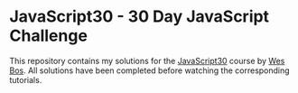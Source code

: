 # JavaScript30 - 30 Day JavaScript Challenge

This repository contains my solutions for the [JavaScript30](https://javascript30.com/) course by [Wes Bos](https://github.com/wesbos). All solutions have been completed before watching the corresponding tutorials.
